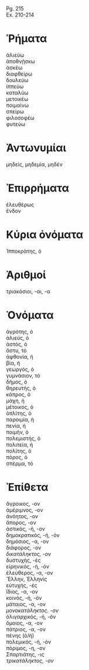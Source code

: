 Pg. 215   
Ex. 210-214  
# Ῥήματα  
ἁλιεύω  
ἀποθνῄσκω  
ἀσκέω  
διαφθείρω  
δουλεύω  
ἱππεύω  
καταλύω  
μετοικέω  
ποιμαίνω  
σπείρω  
φιλοσοφέω  
φυτεύω  
# Ἀντωνυμίαι  
μηδείς, μηδεμία, μηδέν  
# Ἐπιρρήματα  
ἐλευθέρως  
ἔνδον  
# Κύρια ὀνόματα  
Ἱπποκράτης, ὁ  
# Ἀριθμοί  
τριακόσιοι, -αι, -α  
# Ὀνόματα  
ἀγρότης, ὁ  
ἁλιεύς, ὁ  
ἀστός, ὁ  
ἄστυ, τό  
ἀφθονία, ἡ  
βία, ἡ  
γεωργός, ὁ  
γυμνάσιον, τό  
δῆμος, ὁ  
θηρευτής, ὁ  
κάπρος, ὁ  
μάχη, ἡ  
μέτοικος, ὁ  
ὁπλίτης, ὁ  
παροιμία, ἡ  
πενία, ἡ  
ποιμήν, ὁ  
πολεμιστής, ὁ  
πολιτεία, ἡ  
πολίτης, ὁ  
πόρος, ὁ  
σπέρμα, τό  
# Ἐπίθετα  
ἄγροικος, -ον  
ἀμέριμνος, -ον  
ἀνόητος, -ον  
ἄπορος, -ον  
ἀστικός, -ή, -ον  
δημοκρατικός, -ή, -όν  
δημόσιος, -α, -ον  
διάφορος, -ον  
_δικατάληκτος, -ον_  
δυστυχής, -ές  
εἰρηνικός, -ή, -όν  
ἐλεύθερος, -α, -ον  
Ἕλλην, Ἑλληνίς  
εὐτυχής, -ές  
ἴδιος, -α, -ον  
κοινός, -ή, -όν  
μάταιος, -α, -ον  
_μονοκατάληκτος. -ον_  
ὀλιγαρχικός, -ή, -όν  
ὅμοιος, -α, -ον  
πάτριος, -α, -ον  
πένης (ὁ/ἡ)  
πολεμικός, -ή, -όν  
πόριμος, -η, -ον  
Σπαρτιάτης, -ις  
_τρικατάληκτος, -ον_